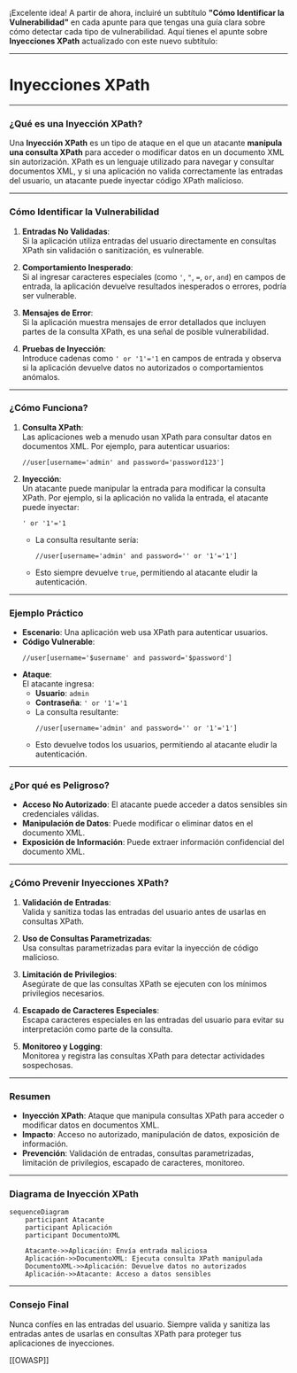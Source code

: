 ¡Excelente idea! A partir de ahora, incluiré un subtítulo **"Cómo Identificar la Vulnerabilidad"** en cada apunte para que tengas una guía clara sobre cómo detectar cada tipo de vulnerabilidad. Aquí tienes el apunte sobre **Inyecciones XPath** actualizado con este nuevo subtítulo:

---

# **Inyecciones XPath**

---

### **¿Qué es una Inyección XPath?**

Una **Inyección XPath** es un tipo de ataque en el que un atacante **manipula una consulta XPath** para acceder o modificar datos en un documento XML sin autorización. XPath es un lenguaje utilizado para navegar y consultar documentos XML, y si una aplicación no valida correctamente las entradas del usuario, un atacante puede inyectar código XPath malicioso.

---

### **Cómo Identificar la Vulnerabilidad**

1. **Entradas No Validadas**:  
   Si la aplicación utiliza entradas del usuario directamente en consultas XPath sin validación o sanitización, es vulnerable.

2. **Comportamiento Inesperado**:  
   Si al ingresar caracteres especiales (como `'`, `"`, `=`, `or`, `and`) en campos de entrada, la aplicación devuelve resultados inesperados o errores, podría ser vulnerable.

3. **Mensajes de Error**:  
   Si la aplicación muestra mensajes de error detallados que incluyen partes de la consulta XPath, es una señal de posible vulnerabilidad.

4. **Pruebas de Inyección**:  
   Introduce cadenas como `' or '1'='1` en campos de entrada y observa si la aplicación devuelve datos no autorizados o comportamientos anómalos.

---

### **¿Cómo Funciona?**

1. **Consulta XPath**:  
   Las aplicaciones web a menudo usan XPath para consultar datos en documentos XML. Por ejemplo, para autenticar usuarios:
   ```xpath
   //user[username='admin' and password='password123']
   ```

2. **Inyección**:  
   Un atacante puede manipular la entrada para modificar la consulta XPath. Por ejemplo, si la aplicación no valida la entrada, el atacante puede inyectar:
   ```xpath
   ' or '1'='1
   ```
   - La consulta resultante sería:
     ```xpath
     //user[username='admin' and password='' or '1'='1']
     ```
   - Esto siempre devuelve `true`, permitiendo al atacante eludir la autenticación.

---

### **Ejemplo Práctico**

- **Escenario**: Una aplicación web usa XPath para autenticar usuarios.
- **Código Vulnerable**:
  ```xpath
  //user[username='$username' and password='$password']
  ```
- **Ataque**:  
  El atacante ingresa:
  - **Usuario**: `admin`
  - **Contraseña**: `' or '1'='1`
  - La consulta resultante:
    ```xpath
    //user[username='admin' and password='' or '1'='1']
    ```
  - Esto devuelve todos los usuarios, permitiendo al atacante eludir la autenticación.

---

### **¿Por qué es Peligroso?**

- **Acceso No Autorizado**: El atacante puede acceder a datos sensibles sin credenciales válidas.
- **Manipulación de Datos**: Puede modificar o eliminar datos en el documento XML.
- **Exposición de Información**: Puede extraer información confidencial del documento XML.

---

### **¿Cómo Prevenir Inyecciones XPath?**

1. **Validación de Entradas**:  
   Valida y sanitiza todas las entradas del usuario antes de usarlas en consultas XPath.

2. **Uso de Consultas Parametrizadas**:  
   Usa consultas parametrizadas para evitar la inyección de código malicioso.

3. **Limitación de Privilegios**:  
   Asegúrate de que las consultas XPath se ejecuten con los mínimos privilegios necesarios.

4. **Escapado de Caracteres Especiales**:  
   Escapa caracteres especiales en las entradas del usuario para evitar su interpretación como parte de la consulta.

5. **Monitoreo y Logging**:  
   Monitorea y registra las consultas XPath para detectar actividades sospechosas.

---

### **Resumen**

- **Inyección XPath**: Ataque que manipula consultas XPath para acceder o modificar datos en documentos XML.
- **Impacto**: Acceso no autorizado, manipulación de datos, exposición de información.
- **Prevención**: Validación de entradas, consultas parametrizadas, limitación de privilegios, escapado de caracteres, monitoreo.

---

### **Diagrama de Inyección XPath**

```mermaid
sequenceDiagram
    participant Atacante
    participant Aplicación
    participant DocumentoXML

    Atacante->>Aplicación: Envía entrada maliciosa
    Aplicación->>DocumentoXML: Ejecuta consulta XPath manipulada
    DocumentoXML->>Aplicación: Devuelve datos no autorizados
    Aplicación->>Atacante: Acceso a datos sensibles
```

---

### **Consejo Final**

Nunca confíes en las entradas del usuario. Siempre valida y sanitiza las entradas antes de usarlas en consultas XPath para proteger tus aplicaciones de inyecciones.

[[OWASP]]